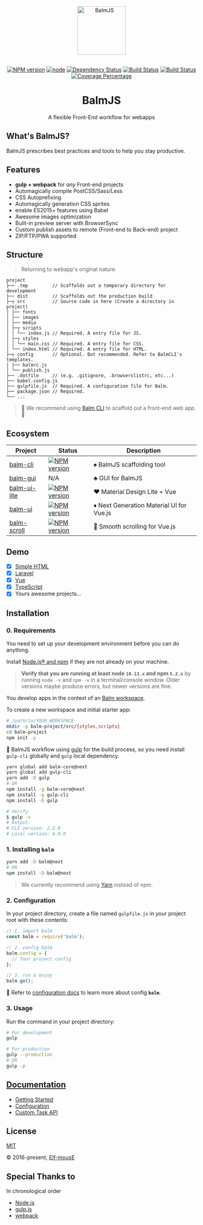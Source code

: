 <div align="center">
  <a href="https://balmjs.com/">
    <img width="128" heigth="128" src="https://balmjs.com/logo.png" alt="BalmJS">
  </a>
  <br>
  <br>

[![NPM version][npm-image]][npm-url]
[![node][node-image]][node-url]
[![Dependency Status][deps-image]][deps-url]
[![Build Status][travis-image]][travis-url]
[![Build Status][appveyor-image]][appveyor-url]
[![Coverage Percentage][cover-image]][cover-url]
<br>

  <h1>BalmJS</h1>
  <p>A flexible Front-End workflow for webapps</p>
</div>

## What's BalmJS?

BalmJS prescribes best practices and tools to help you stay productive.

## Features

- **gulp + webpack** for _any_ Front-end projects
- Automagically compile PostCSS/Sass/Less
- CSS Autoprefixing
- Automagically generation CSS sprites
- enable ES2015+ features using Babel
- Awesome images optimization
- Built-in preview server with BrowserSync
- Custom publish assets to remote (Front-end to Back-end) project
- ZIP/FTP/PWA supported

## Structure

> Returning to webapp's original nature.

```
project
├── .tmp         // Scaffolds out a temporary directory for development
├── dist         // Scaffolds out the production build
├─┬ src          // Source code in here (Create a directory in project)
│ ├── fonts
│ ├── images
│ ├── media
│ ├─┬ scripts
│ │ └── index.js // Required. A entry file for JS.
│ ├─┬ styles
│ │ └── main.css // Required. A entry file for CSS.
│ └── index.html // Required. A entry file for HTML.
├─┬ config       // Optional. But recommended. Refer to BalmCLI's templates.
│ ├── balmrc.js
│ └── publish.js
├── .dotfile     // (e.g. .gitignore, .browserslistrc, etc...)
├── babel.config.js
├── gulpfile.js  // Required. A configuration file for Balm.
├── package.json // Required.
└── ...
```

> :rocket: We recommend using [Balm CLI](https://github.com/balmjs/balm-cli) to scaffold out a front-end web app. :ghost:

## Ecosystem

| Project                                               | Status                                                 | Description                                       |
| ----------------------------------------------------- | ------------------------------------------------------ | ------------------------------------------------- |
| [balm-cli](https://github.com/balmjs/balm-cli)        | [![NPM version][balm-cli-image]][balm-cli-url]         | :spades: BalmJS scaffolding tool                  |
| [balm-gui](https://github.com/balmjs/balm-gui)        | N/A                                                    | :clubs: GUI for BalmJS                            |
| [balm-ui-lite](https://github.com/balmjs/ui-vue-lite) | [![NPM version][balm-ui-lite-image]][balm-ui-lite-url] | :hearts: Material Design Lite + Vue               |
| [balm-ui](https://github.com/balmjs/ui-vue)           | [![NPM version][balm-ui-image]][balm-ui-url]           | :diamonds: Next Generation Material UI for Vue.js |
| [balm-scroll](https://github.com/balmjs/balm-scroll)  | [![NPM version][balm-scroll-image]][balm-scroll-url]   | :scroll: Smooth scrolling for Vue.js              |

## Demo

- [x] [Simple HTML](https://github.com/balmjs/demo-html)
- [x] [Laravel](https://github.com/balmjs/demo-laravel)
- [x] [Vue](https://github.com/balmjs/demo-vue)
- [x] [TypeScript](https://github.com/balmjs/demo-ts)
- [x] Yours awesome projects...

## Installation

### 0. Requirements

You need to set up your development environment before you can do anything.

Install [Node.js® and npm](https://nodejs.org/en/download/) if they are not already on your machine.

> **Verify that you are running at least node `10.13.x` and npm `5.2.x`** by running `node -v` and `npm -v` in a terminal/console window. Older versions maybe produce errors, but newer versions are fine.

You develop apps in the context of an [Balm workspace](https://balmjs.com/docs/v2/guide/structure.html).

To create a new workspace and initial starter app:

```sh
# /path/to/YOUR_WORKSPACE
mkdir -p balm-project/src/{styles,scripts}
cd balm-project
npm init -y
```

:bell: BalmJS workflow using [gulp](https://gulpjs.com/) for the build process, so you need install `gulp-cli` globally and `gulp` local dependency.

```sh
yarn global add balm-core@next
yarn global add gulp-cli
yarn add -D gulp
# OR
npm install -g balm-core@next
npm install -g gulp-cli
npm install -D gulp

# Verify
$ gulp -v
# Output:
# CLI version: 2.2.0
# Local version: 4.0.0
```

### 1. Installing **`balm`**

```sh
yarn add -D balm@next
# OR
npm install -D balm@next
```

> We currently recommend using [Yarn](https://yarnpkg.com/en/docs/install) instead of npm.

### 2. Configuration

In your project directory, create a file named `gulpfile.js` in your project root with these contents:

```js
// 1. import balm
const balm = require('balm');

// 2. config balm
balm.config = {
  // Your project config
};

// 3. run & enjoy
balm.go();
```

:page_with_curl: Refer to [configuration docs](https://balmjs.com/docs/v2/config/) to learn more about config **`balm`**.

### 3. Usage

Run the command in your project directory:

```sh
# For development
gulp

# For production
gulp --production
# OR
gulp -p
```

## [Documentation](https://balmjs.com/docs/v2/)

- [Getting Started](https://balmjs.com/docs/v2/guide/getting-started.html)
- [Configuration](https://balmjs.com/docs/v2/config/)
- [Custom Task API](https://balmjs.com/docs/v2/api/)

## License

[MIT](https://opensource.org/licenses/MIT)

© 2016-present, [Elf-mousE](http://elf-mouse.me/)

## Special Thanks to

In chronological order

- [Node.js](https://nodejs.org/)
- [gulp.js](https://gulpjs.com/)
- [webpack](https://webpack.js.org/)

[npm-image]: https://badge.fury.io/js/balm.svg
[npm-url]: https://npmjs.org/package/balm
[node-image]: https://img.shields.io/node/v/balm.svg
[node-url]: https://nodejs.org
[deps-image]: https://david-dm.org/balmjs/balm.svg?theme=shields.io
[deps-url]: https://david-dm.org/balmjs/balm
[travis-image]: https://travis-ci.org/balmjs/balm.svg?branch=master
[travis-url]: https://travis-ci.org/balmjs/balm
[appveyor-image]: https://ci.appveyor.com/api/projects/status/github/balmjs/balm?svg=true
[appveyor-url]: https://ci.appveyor.com/project/balmjs/balm
[cover-image]: https://coveralls.io/repos/balmjs/balm/badge.svg
[cover-url]: https://coveralls.io/r/balmjs/balm
[balm-cli-image]: https://badge.fury.io/js/balm-cli.svg
[balm-cli-url]: https://npmjs.org/package/balm-cli
[balm-ui-lite-image]: https://badge.fury.io/js/balm-ui-lite.svg
[balm-ui-lite-url]: https://npmjs.org/package/balm-ui-lite
[balm-ui-image]: https://badge.fury.io/js/balm-ui.svg
[balm-ui-url]: https://npmjs.org/package/balm-ui
[balm-scroll-image]: https://badge.fury.io/js/balm-scroll.svg
[balm-scroll-url]: https://npmjs.org/package/balm-scroll
